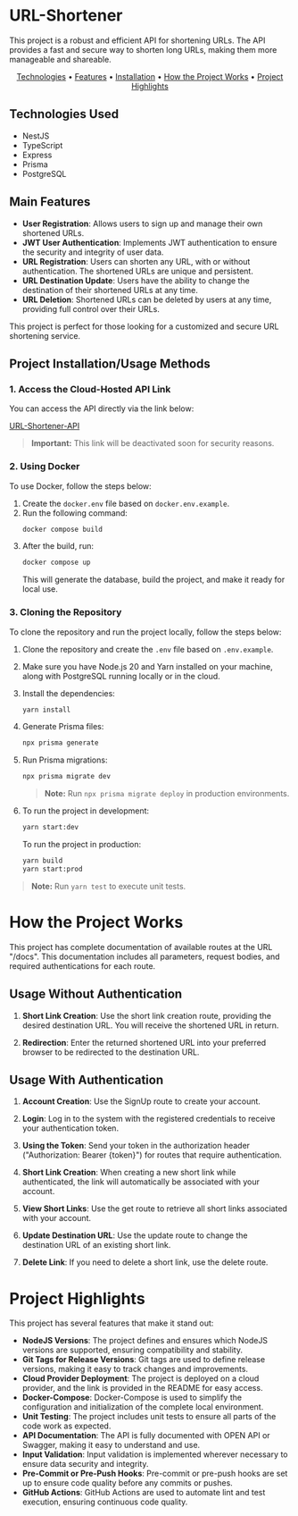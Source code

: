 # URL-Shortener

This project is a robust and efficient API for shortening URLs. The API provides a fast and secure way to shorten long URLs, making them more manageable and shareable.

<p align="center">
  <a href="#Technologies">Technologies</a> •
  <a href="#Main Features">Features</a> •
  <a href="#Project Installation/Usage Methods">Installation</a> •
  <a href="#How the Project Works">How the Project Works</a> •
  <a href="#Project Highlights">Project Highlights</a> 
</p>

## Technologies Used

- NestJS
- TypeScript
- Express
- Prisma
- PostgreSQL

## Main Features

- **User Registration**: Allows users to sign up and manage their own shortened URLs.
- **JWT User Authentication**: Implements JWT authentication to ensure the security and integrity of user data.
- **URL Registration**: Users can shorten any URL, with or without authentication. The shortened URLs are unique and persistent.
- **URL Destination Update**: Users have the ability to change the destination of their shortened URLs at any time.
- **URL Deletion**: Shortened URLs can be deleted by users at any time, providing full control over their URLs.

This project is perfect for those looking for a customized and secure URL shortening service.

## Project Installation/Usage Methods

### 1. Access the Cloud-Hosted API Link

You can access the API directly via the link below:

[URL-Shortener-API](http://68.183.154.173:5000/)

> **Important:** This link will be deactivated soon for security reasons.

### 2. Using Docker

To use Docker, follow the steps below:

1.  Create the `docker.env` file based on `docker.env.example`.
2.  Run the following command:
    ```sh
    docker compose build
    ```
3.  After the build, run:
    ```sh
    docker compose up
    ```
    This will generate the database, build the project, and make it ready for local use.

### 3. Cloning the Repository

To clone the repository and run the project locally, follow the steps below:

1.  Clone the repository and create the `.env` file based on `.env.example`.
2.  Make sure you have Node.js 20 and Yarn installed on your machine, along with PostgreSQL running locally or in the cloud.
3.  Install the dependencies:

    ```sh
    yarn install
    ```

4.  Generate Prisma files:

    ```sh
    npx prisma generate
    ```

5.  Run Prisma migrations:

    ```sh
    npx prisma migrate dev
    ```

    > **Note:** Run `npx prisma migrate deploy` in production environments.

6.  To run the project in development:

    ```sh
    yarn start:dev
    ```

    To run the project in production:

    ```sh
    yarn build
    yarn start:prod
    ```

> **Note:** Run `yarn test` to execute unit tests.

# How the Project Works

This project has complete documentation of available routes at the URL "/docs". This documentation includes all parameters, request bodies, and required authentications for each route.

## Usage Without Authentication

1.  **Short Link Creation**: Use the short link creation route, providing the desired destination URL. You will receive the shortened URL in return.

2.  **Redirection**: Enter the returned shortened URL into your preferred browser to be redirected to the destination URL.

## Usage With Authentication

1.  **Account Creation**: Use the SignUp route to create your account.

2.  **Login**: Log in to the system with the registered credentials to receive your authentication token.

3.  **Using the Token**: Send your token in the authorization header ("Authorization: Bearer {token}") for routes that require authentication.

4.  **Short Link Creation**: When creating a new short link while authenticated, the link will automatically be associated with your account.

5.  **View Short Links**: Use the get route to retrieve all short links associated with your account.

6.  **Update Destination URL**: Use the update route to change the destination URL of an existing short link.

7.  **Delete Link**: If you need to delete a short link, use the delete route.

# Project Highlights

This project has several features that make it stand out:

- **NodeJS Versions**: The project defines and ensures which NodeJS versions are supported, ensuring compatibility and stability.
- **Git Tags for Release Versions**: Git tags are used to define release versions, making it easy to track changes and improvements.
- **Cloud Provider Deployment**: The project is deployed on a cloud provider, and the link is provided in the README for easy access.
- **Docker-Compose**: Docker-Compose is used to simplify the configuration and initialization of the complete local environment.
- **Unit Testing**: The project includes unit tests to ensure all parts of the code work as expected.
- **API Documentation**: The API is fully documented with OPEN API or Swagger, making it easy to understand and use.
- **Input Validation**: Input validation is implemented wherever necessary to ensure data security and integrity.
- **Pre-Commit or Pre-Push Hooks**: Pre-commit or pre-push hooks are set up to ensure code quality before any commits or pushes.
- **GitHub Actions**: GitHub Actions are used to automate lint and test execution, ensuring continuous code quality.
